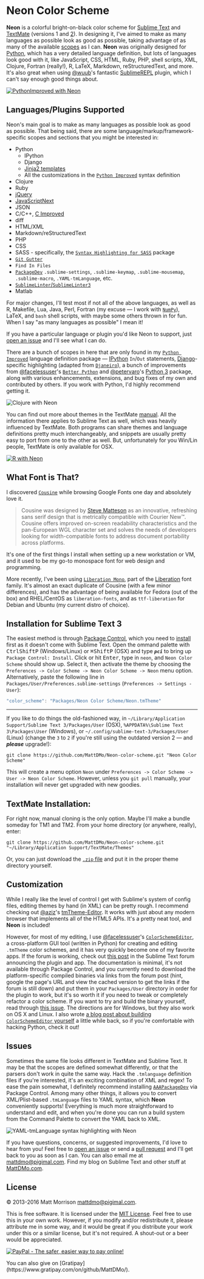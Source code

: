 # Neon Color Scheme

**Neon** is a colorful bright-on-black color scheme for [Sublime Text](http://www.sublimetext.com/) and [TextMate](http://www.macromates.com) (versions 1 and [2](https://github.com/textmate/textmate)). In designing it, I've aimed to make as many languages as possible look as good as possible, taking advantage of as many of the available [scopes](http://docs.sublimetext.info/en/latest/extensibility/syntaxdefs.html#scopes) as I can. **Neon** was originally designed for [Python](http://www.python.org), which has a very detailed language definition, but lots of languages look good with it, like JavaScript, CSS, HTML, Ruby, PHP, shell scripts, XML, Clojure, Fortran (really!), R, LaTeX, Markdown, reStructuredText, and more. It's also great when using [@wuub](https://github.com/wuub)'s fantastic [SublimeREPL](https://packagecontrol.io/packages/SublimeREPL) plugin, which I can't say enough good things about. 

[![PythonImproved with Neon](http://pigimal.com/img/github/python_new.png)](https://packagecontrol.io/packages/Python%20Improved)


## Languages/Plugins Supported

Neon's main goal is to make as many languages as possible look as good as possible. That being said, there are some language/markup/framework-specific scopes and sections that you might be interested in:

* Python
    * IPython
    * Django
    * [Jinja2 templates](https://github.com/mitsuhiko/jinja2-tmbundle)
    * All the customizations in the [`Python Improved`](https://packagecontrol.io/packages/Python%20Improved) syntax definition
* Clojure
* Ruby
* [jQuery](https://packagecontrol.io/packages/jQuery)
* [JavaScriptNext](https://packagecontrol.io/packages/JavaScriptNext%20-%20ES6%20Syntax)
* JSON
* C/C++, [C Improved](https://packagecontrol.io/packages/C%20Improved)
* diff
* HTML/XML
* Markdown/reStructuredText
* PHP
* CSS
* SASS - specifically, the [`Syntax Highlighting for SASS`](https://packagecontrol.io/packages/Syntax%20Highlighting%20for%20Sass) package
* [`Git Gutter`](https://packagecontrol.io/packages/GitGutter)
* `Find In Files`
* [`PackageDev`](https://packagecontrol.io/packages/PackageDev) `.sublime-settings`, `.sublime-keymap`, `.sublime-mousemap`, `.sublime-macro`, `.YAML-tmLanguage`, etc.
* [`SublimeLinter`/`SublimeLinter3`](https://packagecontrol.io/packages/SublimeLinter)
* Matlab

For major changes, I'll test most if not all of the above languages, as well as R, Makefile, Lua, Java, Perl, Fortran (my excuse &mdash; I work with [`NumPy`](http://www.numpy.org)), LaTeX, and `bash` shell scripts, with maybe some others thrown in for fun. When I say "as many languages as possible" I mean it!

If you have a particular language or plugin you'd like Neon to support, just [open an issue](https://github.com/MattDMo/Neon-color-scheme/issues/new) and I'll see what I can do.

There are a bunch of scopes in here that are only found in my [`Python Improved`](https://packagecontrol.io/packages/Python%20Improved) language definition package &mdash; [IPython](http://www.ipython.org) `In`/`Out` statements, [Django](http://djangoproject.org)-specific highlighting (adapted from [`Djaneiro`](https://packagecontrol.io/packages/Djaneiro)), a bunch of improvements from [@facelessuser](https://github.com/facelessuser)'s [`Better Python`](https://github.com/facelessuser/sublime-languages/tree/master/Better%20Python) and [@petervaro](https://github.com/petervaro)'s [Python 3](https://packagecontrol.io/packages/Python%203) package, along with various enhancements, extensions, and bug fixes of my own and contributed by others. If you work with Python, I'd highly recommend getting it.

![Clojure with Neon](http://pigimal.com/img/github/clojure.png)

You can find out more about themes in the TextMate [manual](http://manual.macromates.com/en/themes). All the information there applies to Sublime Text as well, which was heavily influenced by TextMate. Both programs can share themes and language definitions pretty much interchangeably, and snippets are usually pretty easy to port from one to the other as well. But, unfortunately for you Win/Lin people, TextMate is only available for OSX.

[![R with Neon](http://pigimal.com/img/github/R.png)](https://packagecontrol.io/packages/R-Box)


## What Font is That?

I discovered [`Cousine`](http://www.google.com/fonts/specimen/Cousine) while browsing Google Fonts one day and absolutely love it. 

> Cousine was designed by [Steve Matteson](https://profiles.google.com/107777320916704234605/about) as an innovative, refreshing sans serif design that is metrically compatible with Courier New™. Cousine offers improved on-screen readability characteristics and the pan-European WGL character set and solves the needs of developers looking for width-compatible fonts to address document portability across platforms.

It's one of the first things I install when setting up a new workstation or VM, and it used to be my go-to monospace font for web design and programming.

More recently, I've been using [`Liberation Mono`](http://www.fontsquirrel.com/fonts/Liberation-Mono), part of the [Liberation](https://fedorahosted.org/liberation-fonts/) font family. It's almost an exact duplicate of Cousine (with a few minor differences), and has the advantage of being available for Fedora (out of the box) and RHEL/CentOS as `liberation-fonts`, and as `ttf-liberation` for Debian and Ubuntu (my current distro of choice).


## Installation for Sublime Text 3

The easiest method is through [Package Control](https://packagecontrol.io/), which you need to [install](https://packagecontrol.io/installation) first as it doesn't come with Sublime Text. Open the ommand palette with <kbd>Ctrl</kbd><kbd>Shift</kbd><kbd>P</kbd> (Windows/Linux) or <kbd>⌘</kbd><kbd>Shift</kbd><kbd>P</kbd> (OSX) and type ***`pci`*** to bring up `Package Control: Install`. Click or hit <kbd>Enter</kbd>, type in `neon`, and `Neon Color Scheme` should show up. Select it, then activate the theme by choosing the `Preferences -> Color Scheme -> Neon Color Scheme -> Neon` menu option. Alternatively, paste the following line in `Packages/User/Preferences.sublime-settings` (`Preferences -> Settings - User`):

```js
"color_scheme": "Packages/Neon Color Scheme/Neon.tmTheme"
```

---

If you like to do things the old-fashioned way, in `~/Library/Application Support/Sublime Text 3/Packages/User` (OSX), `%APPDATA%\Sublime Text 3\Packages\User` (Windows), or `~/.config/sublime-text-3/Packages/User` (Linux) (change the `3` to `2` if you're still using the outdated version 2 &mdash; and ***please*** upgrade!):

```
git clone https://github.com/MattDMo/Neon-color-scheme.git "Neon Color Scheme"
```

This will create a menu option `Neon` under `Preferences -> Color Scheme -> User -> Neon Color Scheme`. However, unless you `git pull` manually, your installation will never get upgraded with new goodies.


## TextMate Installation:

For right now, manual cloning is the only option. Maybe I'll make a bundle someday for TM1 and TM2. From your home directory (or anywhere, really), enter:

```    
git clone https://github.com/MattDMo/Neon-color-scheme.git "~/Library/Application Support/TextMate/Themes"
```

Or, you can just download the [`.zip` file](https://github.com/MattDMo/Neon-color-scheme/archive/master.zip) and put it in the proper theme directory yourself.


## Customization

While I really like the level of control I get with Sublime's system of config files, editing themes by hand (in XML) can be pretty rough. I recommend checking out [@aziz](https://github.com/aziz)'s [tmTheme-Editor](http://tmtheme-editor.herokuapp.com/#/Neon). It works with just about any modern browser that implements all of the HTML5 APIs. It's a pretty neat tool, and **Neon** is included!

However, for most of my editing, I use [@facelessuser](https://github.com/facelessuser)'s [`ColorSchemeEditor`](https://github.com/facelessuser/ColorSchemeEditor), a cross-platform GUI tool (written in Python) for creating and editing `.tmTheme` color schemes, and it has very quickly become one of my favorite apps. If the forum is working, check out [this post](http://www.sublimetext.com/forum/viewtopic.php?f=5&t=11819) in the Sublime Text forum announcing the plugin and app. The documentation is minimal, it's not available through Package Control, and you currently need to download the platform-specific compiled binaries via links from the forum post (hint, google the page's URL and view the cached version to get the links if the forum is still down) and put them in your `Packages/User` directory in order for the plugin to work, but it's so worth it if you need to tweak or completely refactor a color scheme. If you want to try and build the binary yourself, read through [this issue](https://github.com/facelessuser/ColorSchemeEditor/issues/11). The directions are for Windows, but they also work on OS X and Linux. I also wrote [a blog post about building `ColorSchemeEditor` yourself](http://mattdmo.com/guide-to-installing-colorschemeeditor-for-sublime-text-3/) a little while back, so if you're comfortable with hacking Python, check it out!


## Issues

Sometimes the same file looks different in TextMate and Sublime Text. It may be that the scopes are defined somewhat differently, or that the parsers don't work in quite the same way. Hack the `.tmlanguage` definition files if you're interested, it's an exciting combination of XML and regex! To ease the pain somewhat, I definitely recommend installing [`AAAPackageDev`](https://packagecontrol.io/packages/AAAPackageDev) via Package Control. Among many other things, it allows you to convert XML/Plist-based `.tmLanguage` files to YAML syntax, which **Neon** conveniently supports! Everything is much more straightforward to understand and edit, and when you're done you can run a build system from the Command Palette to convert the YAML back to XML.

![YAML-tmLanguage syntax highlighting with Neon](http://www.pigimal.com/img/github/YAML-tmLanguage.png)

If you have questions, concerns, or suggested improvements, I'd love to hear from you! Feel free to [open an issue](https://github.com/MattDMo/Neon-sublime-theme/issues/new) or send a [pull request](https://github.com/MattDMo/Neon-sublime-theme/compare/) and I'll get back to you as soon as I can. You can also email me at <mattdmo@pigimal.com>. Find my blog on Sublime Text and other stuff at [MattDMo.com](http://mattdmo.com).


## License

&copy; 2013-2016 Matt Morrison <mattdmo@pigimal.com>.

This is free software. It is licensed under the [MIT License](http://opensource.org/licenses/MIT). Feel free to use this in your own work. However, if you modify and/or redistribute it, please attribute me in some way, and it would be great if you distribute your work under this or a similar license, but it's not required. A shout-out or a beer would be appreciated.

<a href="https://www.paypal.com/cgi-bin/webscr?cmd=_donations&business=R97MGGYES6GAJ&lc=US&item_name=Matthew%20D%2e%20Morrison&item_number=neon%2dsublime%2dtheme&currency_code=USD&bn=PP%2dDonationsBF%3abtn_donate_SM%2egif%3aNonHosted"><img src="https://www.paypalobjects.com/en_US/i/btn/btn_donate_SM.gif" border="0" name="Donate" alt="PayPal - The safer, easier way to pay online!"></a>
<p>
You can also give on [Gratipay](https://www.gratipay.com/on/github/MattDMo/).
